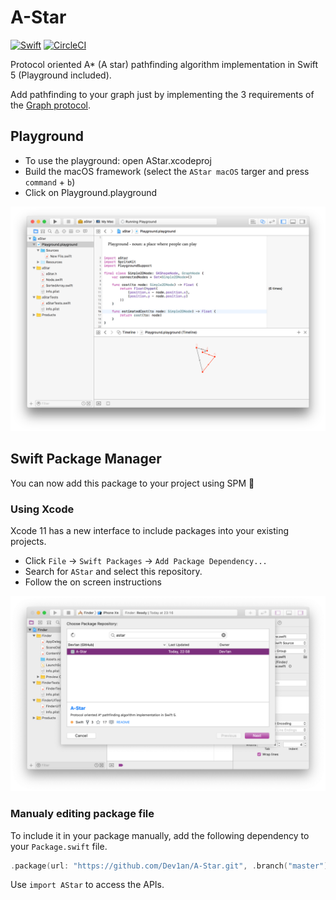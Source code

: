 # A-Star
<a href="https://swift.org"><img src="https://img.shields.io/badge/Swift-5.0-orange.svg?style=flat" alt="Swift" /></a> [![CircleCI](https://circleci.com/gh/Dev1an/A-Star/tree/master.svg?style=svg)](https://circleci.com/gh/Dev1an/A-Star/tree/master)

Protocol oriented A* (A star) pathfinding algorithm implementation in Swift 5 (Playground included).

Add pathfinding to your graph just by implementing the 3 requirements of the [Graph protocol](https://dev1an.github.io/A-Star/Protocols/Graph.html).

## Playground

- To use the playground: open AStar.xcodeproj
- Build the macOS framework (select the `AStar macOS` targer and press `command` + `b`)
- Click on Playground.playground

![Playground](docs/Playground.png)

## Swift Package Manager

You can now add this package to your project using SPM 🎉

### Using Xcode

Xcode 11 has a new interface to include packages into your existing projects.

- Click `File` → `Swift Packages` → `Add Package Dependency...`
- Search for `AStar` and select this repository.
- Follow the on screen instructions

![Playground](docs/SPM-Xcode.png)

### Manualy editing package file

To include it in your package manually, add the following dependency to your `Package.swift` file.

```swift
.package(url: "https://github.com/Dev1an/A-Star.git", .branch("master"))
```

Use `import AStar` to access the APIs.
